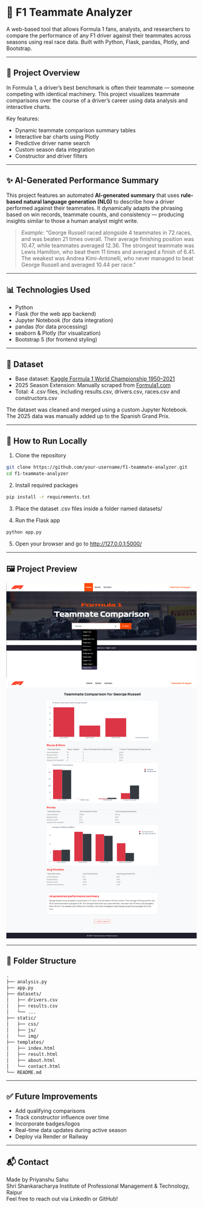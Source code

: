 # 🏁 F1 Teammate Analyzer

A web-based tool that allows Formula 1 fans, analysts, and researchers to compare the performance of any F1 driver against their teammates across seasons using real race data. Built with Python, Flask, pandas, Plotly, and Bootstrap.

---

## 📌 Project Overview

In Formula 1, a driver’s best benchmark is often their teammate — someone competing with identical machinery. This project visualizes teammate comparisons over the course of a driver’s career using data analysis and interactive charts.

Key features:
- Dynamic teammate comparison summary tables
- Interactive bar charts using Plotly
- Predictive driver name search
- Custom season data integration
- Constructor and driver filters

---

## :sparkles: AI-Generated Performance Summary

This project features an automated **AI-generated summary** that uses **rule-based natural language generation (NLG)** to describe how a driver performed against their teammates. It dynamically adapts the phrasing based on win records, teammate counts, and consistency — producing insights similar to those a human analyst might write.

> *Example:*
> “George Russell raced alongside 4 teammates in 72 races, and was beaten 21 times overall. Their average finishing position was 10.47, while teammates averaged 12.36. The strongest teammate was Lewis Hamilton, who beat them 11 times and averaged a finish of 6.41. The weakest was Andrea Kimi-Antonelli, who never managed to beat George Russell and averaged 10.44 per race.”

---

## 📊 Technologies Used

- Python
- Flask (for the web app backend)
- Jupyter Notebook (for data integration)
- pandas (for data processing)
- seaborn & Plotly (for visualization)
- Bootstrap 5 (for frontend styling)

---

## 🧠 Dataset

- Base dataset: [Kaggle Formula 1 World Championship 1950–2021](https://www.kaggle.com/rohanrao/formula-1-world-championship-1950-2020)
- 2025 Season Extension: Manually scraped from [Formula1.com](https://www.formula1.com)
- Total: 4 .csv files, including results.csv, drivers.csv, races.csv and constructors.csv

The dataset was cleaned and merged using a custom Jupyter Notebook. The 2025 data was manually added up to the Spanish Grand Prix.

---

## 🚀 How to Run Locally

1. Clone the repository
```bash
git clone https://github.com/your-username/f1-teammate-analyzer.git
cd f1-teammate-analyzer
```

2. Install required packages
```bash
pip install -r requirements.txt
```

3. Place the dataset .csv files inside a folder named datasets/

4. Run the Flask app
```bash
python app.py
```

5. Open your browser and go to http://127.0.0.1:5000/

---

## 🖼️ Project Preview

![Search Example](static/img/search_example.png)  
![Results Example](static/img/results_example.png)

---

## 📁 Folder Structure

```
.
├── analysis.py
├── app.py
├── datasets/
│   ├── drivers.csv
│   ├── results.csv
│   └── ...
├── static/
│   ├── css/
│   ├── js/
│   └── img/
├── templates/
│   ├── index.html
│   ├── result.html
│   ├── about.html
│   └── contact.html
└── README.md
```

---

## ✅ Future Improvements

- Add qualifying comparisons
- Track constructor influence over time
- Incorporate badges/logos
- Real-time data updates during active season
- Deploy via Render or Railway

---

## 📬 Contact

Made by Priyanshu Sahu  
Shri Shankaracharya Institute of Professional Management & Technology, Raipur  
Feel free to reach out via LinkedIn or GitHub!
